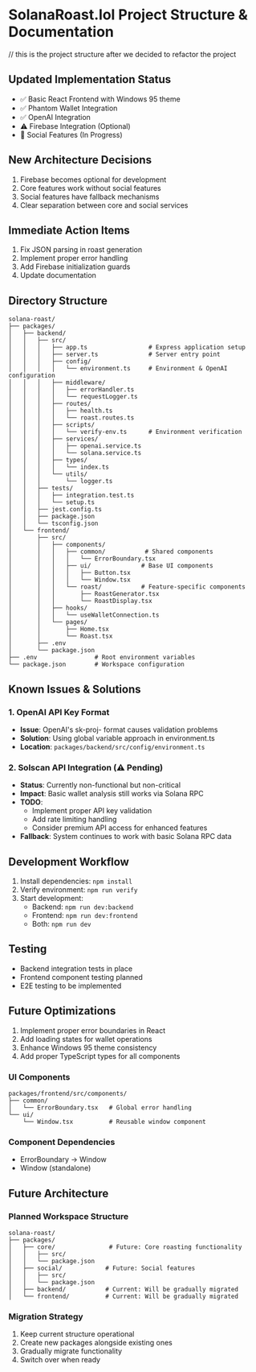 # SolanaRoast.lol Project Structure & Documentation
// this is the project structure after we decided to refactor the project

## Updated Implementation Status
- ✅ Basic React Frontend with Windows 95 theme
- ✅ Phantom Wallet Integration
- ✅ OpenAI Integration
- ⚠️ Firebase Integration (Optional)
- 🔄 Social Features (In Progress)

## New Architecture Decisions
1. Firebase becomes optional for development
2. Core features work without social features
3. Social features have fallback mechanisms
4. Clear separation between core and social services

## Immediate Action Items
1. Fix JSON parsing in roast generation
2. Implement proper error handling
3. Add Firebase initialization guards
4. Update documentation

## Directory Structure
```
solana-roast/
├── packages/
│   ├── backend/
│   │   ├── src/
│   │   │   ├── app.ts                 # Express application setup
│   │   │   ├── server.ts              # Server entry point
│   │   │   ├── config/
│   │   │   │   └── environment.ts     # Environment & OpenAI configuration
│   │   │   ├── middleware/
│   │   │   │   ├── errorHandler.ts
│   │   │   │   └── requestLogger.ts
│   │   │   ├── routes/
│   │   │   │   ├── health.ts
│   │   │   │   └── roast.routes.ts
│   │   │   ├── scripts/
│   │   │   │   └── verify-env.ts      # Environment verification
│   │   │   ├── services/
│   │   │   │   ├── openai.service.ts
│   │   │   │   └── solana.service.ts
│   │   │   ├── types/
│   │   │   │   └── index.ts
│   │   │   └── utils/
│   │   │       └── logger.ts
│   │   ├── tests/
│   │   │   ├── integration.test.ts
│   │   │   └── setup.ts
│   │   ├── jest.config.ts
│   │   ├── package.json
│   │   └── tsconfig.json
│   └── frontend/
│       ├── src/
│       │   ├── components/
│       │   │   ├── common/           # Shared components
│       │   │   │   └── ErrorBoundary.tsx
│       │   │   ├── ui/              # Base UI components
│       │   │   │   ├── Button.tsx
│       │   │   │   └── Window.tsx
│       │   │   └── roast/           # Feature-specific components
│       │   │       ├── RoastGenerator.tsx
│       │   │       └── RoastDisplay.tsx
│       │   ├── hooks/
│       │   │   └── useWalletConnection.ts
│       │   └── pages/
│       │       ├── Home.tsx
│       │       └── Roast.tsx
│       ├── .env
│       └── package.json
├── .env                # Root environment variables
└── package.json        # Workspace configuration
```

## Known Issues & Solutions

### 1. OpenAI API Key Format
- **Issue**: OpenAI's sk-proj- format causes validation problems
- **Solution**: Using global variable approach in environment.ts
- **Location**: `packages/backend/src/config/environment.ts`

### 2. Solscan API Integration (⚠️ Pending)
- **Status**: Currently non-functional but non-critical
- **Impact**: Basic wallet analysis still works via Solana RPC
- **TODO**: 
  - Implement proper API key validation
  - Add rate limiting handling
  - Consider premium API access for enhanced features
- **Fallback**: System continues to work with basic Solana RPC data

## Development Workflow
1. Install dependencies: `npm install`
2. Verify environment: `npm run verify`
3. Start development:
   - Backend: `npm run dev:backend`
   - Frontend: `npm run dev:frontend`
   - Both: `npm run dev`

## Testing
- Backend integration tests in place
- Frontend component testing planned
- E2E testing to be implemented

## Future Optimizations
1. Implement proper error boundaries in React
2. Add loading states for wallet operations
3. Enhance Windows 95 theme consistency
4. Add proper TypeScript types for all components 

### UI Components
```
packages/frontend/src/components/
├── common/
│   └── ErrorBoundary.tsx   # Global error handling
└── ui/
    └── Window.tsx          # Reusable window component
```

### Component Dependencies
- ErrorBoundary → Window
- Window (standalone) 

## Future Architecture
### Planned Workspace Structure
```
solana-roast/
├── packages/
│   ├── core/               # Future: Core roasting functionality
│   │   ├── src/
│   │   └── package.json
│   ├── social/            # Future: Social features
│   │   ├── src/
│   │   └── package.json
│   ├── backend/           # Current: Will be gradually migrated
│   └── frontend/          # Current: Will be gradually migrated
```

### Migration Strategy
1. Keep current structure operational
2. Create new packages alongside existing ones
3. Gradually migrate functionality
4. Switch over when ready 